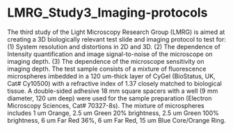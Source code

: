 # LMRG_Study3_Imaging-protocols

The third study of the Light Microscopy Research Group (LMRG) is aimed at creating a 3D biologically relevant test slide and imaging protocol to test for: (1) System resolution and distortions in 2D and 3D. (2) The dependence of Intensity quantification and image signal-to-noise of the microscope on imaging depth. (3) The dependence of the microscope sensitivity on imaging depth. The test sample consists of a mixture of fluorescence microspheres imbedded in a 120 um-thick layer of CyGel (BioStatus, UK, Cat# Cy10500) with a refractive index of 1.37 closely matched to biological tissue. A double-sided adhesive 18 mm square spacers with a well (9 mm diameter, 120 um deep) were used for the sample preparation (Electron Microscopy Sciences, Cat# 70327-8s). The mixture of microspheres includes 1 um Orange, 2.5 um Green 20% brightness, 2.5 um Green 100% brightness, 6 um Far Red 36%, 6 um Far Red, 15 um Blue Core/Orange Ring.
